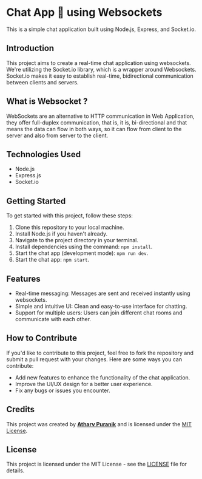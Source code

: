 # Chat App 📱 using Websockets

This is a simple chat application built using Node.js, Express, and Socket.io.

## Introduction

This project aims to create a real-time chat application using websockets. We're utilizing the Socket.io library, which is a wrapper around Websockets. Socket.io makes it easy to establish real-time, bidirectional communication between clients and servers.

## What is Websocket ?

WebSockets are an alternative to HTTP communication in Web Application, they offer full-duplex communication, that is, it is, bi-directional and that means the data can flow in both ways, so it can flow from client to the server and also from server to the client.

## Technologies Used

- Node.js
- Express.js
- Socket.io

## Getting Started

To get started with this project, follow these steps:

1. Clone this repository to your local machine.
2. Install Node.js if you haven't already.
3. Navigate to the project directory in your terminal.
4. Install dependencies using the command: `npm install`.
5. Start the chat app (development mode): `npm run dev`.
6. Start the chat app: `npm start`.

## Features

- Real-time messaging: Messages are sent and received instantly using websockets.
- Simple and intuitive UI: Clean and easy-to-use interface for chatting.
- Support for multiple users: Users can join different chat rooms and communicate with each other.

## How to Contribute

If you'd like to contribute to this project, feel free to fork the repository and submit a pull request with your changes. Here are some ways you can contribute:

- Add new features to enhance the functionality of the chat application.
- Improve the UI/UX design for a better user experience.
- Fix any bugs or issues you encounter.

## Credits

This project was created by [**Atharv Puranik**](https://atharv-portfolio.web.app/) and is licensed under the [MIT License](LICENSE).

## License

This project is licensed under the MIT License - see the [LICENSE](LICENSE) file for details.
